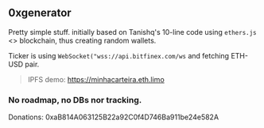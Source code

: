 ## 0xgenerator
Pretty simple stuff. initially based on Tanishq's 10-line code using `ethers.js` <> blockchain, thus creating random wallets.

Ticker is using  `WebSocket("wss://api.bitfinex.com/ws` and fetching ETH-USD pair.


> IPFS demo: https://minhacarteira.eth.limo

### No roadmap, no DBs nor tracking.
Donations: 0xaB814A063125B22a92C0f4D746Ba911be24e582A
